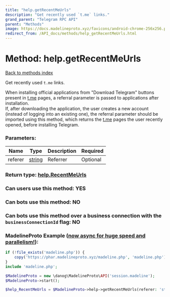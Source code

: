 ```yaml
---
title: "help.getRecentMeUrls"
description: "Get recently used `t.me` links."
grand_parent: "Telegram RPC API"
parent: "Methods"
image: https://docs.madelineproto.xyz/favicons/android-chrome-256x256.png
redirect_from: /API_docs/methods/help_getRecentMeUrls.html
---
```

# Method: help.getRecentMeUrls
[Back to methods index](index.html)



Get recently used `t.me` links.

When installing official applications from "Download Telegram" buttons present in [t.me](https://t.me) pages, a referral parameter is passed to applications after installation.  
If, after downloading the application, the user creates a new account (instead of logging into an existing one), the referral parameter should be imported using this method, which returns the [t.me](https://t.me) pages the user recently opened, before installing Telegram.

### Parameters:

| Name     |    Type       | Description | Required |
|----------|---------------|-------------|----------|
|referer|[string](/API_docs/types/string.html) | Referrer | Optional|


### Return type: [help.RecentMeUrls](/API_docs/types/help.RecentMeUrls.html)

### Can users use this method: **YES**


### Can bots use this method: **NO**


### Can bots use this method over a business connection with the `businessConnectionId` flag: **NO**


### MadelineProto Example ([now async for huge speed and parallelism!](https://docs.madelineproto.xyz/docs/ASYNC.html)):


```php
if (!file_exists('madeline.php')) {
    copy('https://phar.madelineproto.xyz/madeline.php', 'madeline.php');
}
include 'madeline.php';

$MadelineProto = new \danog\MadelineProto\API('session.madeline');
$MadelineProto->start();

$help_RecentMeUrls = $MadelineProto->help->getRecentMeUrls(referer: 'string', );
```


